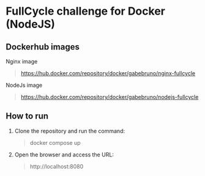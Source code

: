 # FullCycle challenge for Docker (NodeJS)

## Dockerhub images

Nginx image
> https://hub.docker.com/repository/docker/gabebruno/nginx-fullcycle

NodeJs image
> https://hub.docker.com/repository/docker/gabebruno/nodejs-fullcycle

## How to run

1. Clone the repository and run the command:
    > docker compose up
2. Open the browser and access the URL:
    > http://localhost:8080